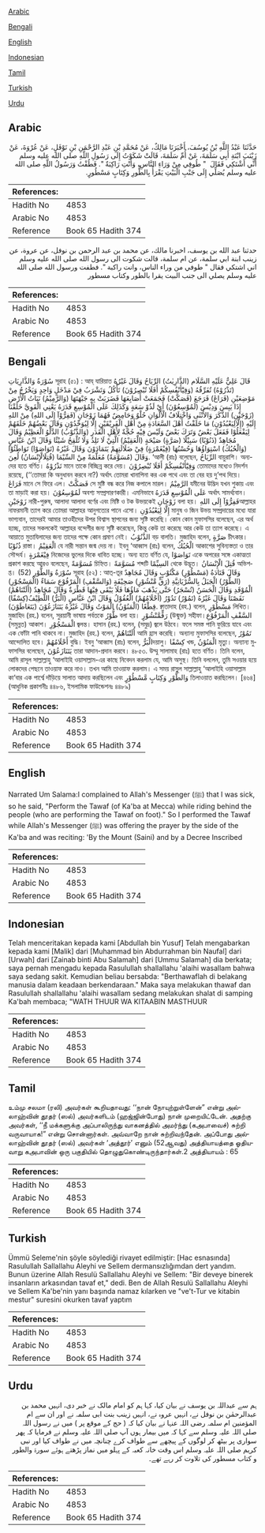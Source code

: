 [Arabic](#arabic)

[Bengali](#bengali)

[English](#english)

[Indonesian](#indonesian)

[Tamil](#tamil)

[Turkish](#turkish)

[Urdu](#urdu)

## Arabic


<div dir="rtl" lang="ar" style={{fontSize:'larger',backgroundColor:'#f8f9fa',padding:20}}>
حَدَّثَنَا عَبْدُ اللَّهِ بْنُ يُوسُفَ، أَخْبَرَنَا مَالِكٌ، عَنْ مُحَمَّدِ بْنِ عَبْدِ الرَّحْمَنِ بْنِ نَوْفَلٍ، عَنْ عُرْوَةَ، عَنْ زَيْنَبَ ابْنَةِ أَبِي سَلَمَةَ، عَنْ أُمِّ سَلَمَةَ، قَالَتْ شَكَوْتُ إِلَى رَسُولِ اللَّهِ صلى الله عليه وسلم أَنِّي أَشْتَكِي فَقَالَ ‏ "‏ طُوفِي مِنْ وَرَاءِ النَّاسِ، وَأَنْتِ رَاكِبَةٌ ‏"‏‏.‏ فَطُفْتُ وَرَسُولُ اللَّهِ صلى الله عليه وسلم يُصَلِّي إِلَى جَنْبِ الْبَيْتِ يَقْرَأُ بِالطُّورِ وَكِتَابٍ مَسْطُورٍ‏.‏
</div>
<div style={{backgroundColor:'#f8f9fa',padding:20, marginBottom: 10}}><table> <thead> <tr> <th>References:</th> <th></th> </tr> </thead> <tbody><tr><td>Hadith No</td><td>4853</td></tr><tr><td>Arabic No</td><td>4853</td></tr><tr><td>Reference</td><td>Book 65 Hadith 374</td></tr></tbody></table></div>


<div dir="rtl" lang="ar" style={{fontSize:'larger',backgroundColor:'#f8f9fa',padding:20}}>
حدثنا عبد الله بن يوسف، اخبرنا مالك، عن محمد بن عبد الرحمن بن نوفل، عن عروة، عن زينب ابنة ابي سلمة، عن ام سلمة، قالت شكوت الى رسول الله صلى الله عليه وسلم اني اشتكي فقال " طوفي من وراء الناس، وانت راكبة ". فطفت ورسول الله صلى الله عليه وسلم يصلي الى جنب البيت يقرا بالطور وكتاب مسطور
</div>
<div style={{backgroundColor:'#f8f9fa',padding:20, marginBottom: 10}}><table> <thead> <tr> <th>References:</th> <th></th> </tr> </thead> <tbody><tr><td>Hadith No</td><td>4853</td></tr><tr><td>Arabic No</td><td>4853</td></tr><tr><td>Reference</td><td>Book 65 Hadith 374</td></tr></tbody></table></div>

## Bengali


<div dir="ltr" lang="bn" style={{fontSize:'larger',backgroundColor:'#f8f9fa',padding:20}}>
سُوْرَةُ وَالذَّارِيَاتِ সূরাহ (৫১) : আয্ যারিয়াত قَالَ عَلِيٌّ عَلَيْهِ السَّلَام (الذَّارِيٰتُ) الرِّيَاحُ وَقَالَ غَيْرُهُ (تَذْرُوْهُ) تُفَرِّقُهُ (وَفِيْٓأَنْفُسِكُمْ أَفَلَا تُبْصِرُوْنَ) تَأْكُلُ وَتَشْرَبُ فِيْ مَدْخَلٍ وَاحِدٍ وَيَخْرُجُ مِنْ مَوْضِعَيْنِ (فَرَاغَ) فَرَجَعَ (فَصَكَّتْ) فَجَمَعَتْ أَصَابِعَهَا فَضَرَبَتْ بِهِ جَبْهَتَهَا (وَالرَّمِيْمُ) نَبَاتُ الْأَرْضِ إِذَا يَبِسَ وَدِيْسَ (لَمُوْسِعُوْنَ) أَيْ لَذُوْ سَعَةٍ وَكَذَلِكَ عَلَى الْمُوْسِعِ قَدَرَهُ يَعْنِي الْقَوِيَّ خَلَقْنَا (زَوْجَيْنِ) الذَّكَرَ وَالأُنْثَى وَاخْتِلَافُ الْأَلْوَانِ حُلْوٌ وَحَامِضٌ فَهُمَا زَوْجَانِ (فَفِرُّوْآ إِلَى اللهِ) مِنْ اللهِ إِلَيْهِ (إِلَّالِيَعْبُدُوْنِ) مَا خَلَقْتُ أَهْلَ السَّعَادَةِ مِنْ أَهْلِ الْفَرِيْقَيْنِ إِلَّا لِيُوَحِّدُوْنِ وَقَالَ بَعْضُهُمْ خَلَقَهُمْ لِيَفْعَلُوْا فَفَعَلَ بَعْضٌ وَتَرَكَ بَعْضٌ وَلَيْسَ فِيْهِ حُجَّةٌ لِأَهْلِ الْقَدَرِ (وَالذَّنُوْبُ) الدَّلْوُ الْعَظِيْمُ وَقَالَ مُجَاهِدٌ (ذَنُوْبًا) سَبِيْلًا (صَرَّةٍ) صَيْحَةٍ (الْعَقِيْمُ) الَّتِيْ لَا تَلِدُ وَلَا تُلْقِحُ شَيْئًا وَقَالَ ابْنُ عَبَّاسٍ (وَالْحُبُكُ) اسْتِوَاؤُهَا وَحُسْنُهَا (فِيْغَمْرَةٍ) فِيْ ضَلَالَتِهِمْ يَتَمَادَوْنَ وَقَالَ غَيْرُهُ (تَوَاصَوْا) تَوَاطَئُوْا وَقَالَ (مُسَوَّمَةً) مُعَلَّمَةً مِنْ السِّيْمَا (قُتِلَالْإِنْسَانُ) لُعِنَ. ‘আলী (রাঃ) বলেছেন, الرِّيَاحُ বায়ুরাশি। অন্যদের হতে বর্ণিত। تَذْرُوْهُ মানে তাকে বিচ্ছিন্ন করে দেয়। وَفِيْٓأَنْفُسِكُمْ أَفَلَا تُبْصِرُوْنَ তোমাদের মধ্যেও নিদর্শন রয়েছে, (‘‘তোমরা কি অনুধাবন করবে না?) অর্থাৎ তোমরা খানাপিনা কর এক পথে এবং তা বের হয় দু’পথ দিয়ে। فَرَاغَ মানে সে ফিরে এল। فَصَكَّتْ সে মুষ্টি বন্ধ করে নিজ কপালে মারল। الرَّمِيْمُ যমীনের উদ্ভিদ যখন শুকায় এবং তা মাড়াই করা হয়। لَمُوْسِعُوْنَ অবশ্য সম্প্রসারণকারী। এমনিভাবে عَلَى الْمُوْسِعِ قَدَرَهُ অর্থাৎ সামর্থ্যবান। زَوْجَيْنِ নারী-পুরুষ, আলাদা আলাদা বর্ণের এবং মিষ্টি ও টক উভয়কেই زَوْجَانِ বলা হয়। فَفِرُّوْآ إِلَى اللهِআল্লাহর নাফরমানী ত্যাগ করে তোমরা আল্লাহর আনুগত্যের পানে এসো। إِلَّا لِيَعْبُدُوْنِ মানুষ ও জিন উভয় সম্প্রদায়ের মধ্যে যারা ভাগ্যবান, তাদেরই আমার তাওহীদের উপর বিশ্বাস স্থাপনের জন্য সৃষ্টি করেছি। কোন কোন মুফাসসির বলেছেন, এর অর্থ হচ্ছে, তাদের সকলকেই আল্লাহর বন্দেগীর জন্য সৃষ্টি করেছেন, কিন্তু কেউ তা করেছে আর কেউ তা ত্যাগ করেছে। এ আয়াতে মুতাযিলাদের জন্য তাদের পক্ষে কোন প্রমাণ নেই। الذَّنُوْبُ বড় বালতি। মুজাহিদ বলেন, صَرَّةٍ চীৎকার। ذُنُوْبًا রাস্তা। الْعَقِيْمُ যে নারী সন্তান জন্ম দেয় না। ইবনু ‘আব্বাস (রাঃ) বলেন, الْحُبُكُ আকাশের সুবিন্যস্ততা ও তার সৌন্দর্য। فِيْغَمْرَةٍ নিজেদের ভুলের দিকে ধাবিত হচ্ছে। অন্য হতে বর্ণিত যে, تَوَاصَوْا একে অপরের সঙ্গে একাত্মতা প্রকাশ করছে আরও বলেছেন, مُسَوَّمَةً চিহ্নিত। مُسَوَّمَةً শব্দটি السِيِّمًا থেকে উদ্ভূত। قُتِلَ الْإِنْسَانُ অভিশপ্ত। (52) سُوْرَةُ وَالطُّوْرِ সূরাহ (৫২) : আত্-তূর وَقَالَ قَتَادَةُ (مَسْطُوْرٍ) مَكْتُوْبٍ وَقَالَ مُجَاهِدٌ (الطُّوْرُ) الْجَبَلُ بِالسُّرْيَانِيَّةِ (رَقٍّ مَّنْشُوْرٍ) صَحِيْفَةٍ (وَالسَّقْفِ) الْمَرْفُوْعِ سَمَاءٌ (الْمَسْجُوْرِ) الْمُوْقَدِ وَقَالَ الْحَسَنُ (تُسْجَرُ) حَتَّى يَذْهَبَ مَاؤُهَا فَلَا يَبْقَى فِيْهَا قَطْرَةٌ وَقَالَ مُجَاهِدٌ (أَلَتْنَاهُمْ) نَقَصْنَا وَقَالَ غَيْرُهُ (تَمُوْرُ) تَدُوْرُ (أَحْلَامُهُمْ) الْعُقُوْلُ وَقَالَ ابْنُ عَبَّاسٍ (الْبَرُّ) اللَّطِيْفُ(كِسْفًا) قِطْعًا (الْمَنُوْنُ) الْمَوْتُ وَقَالَ غَيْرُهُ يَتَنَازَعُوْنَ (يَتَعَاطَوْنَ). ক্বাতাদাহ (রহ.) বলেন, مَسْطُوْرٍ লিখিত। মুজাহিদ (রহ.) বলেন, সুরয়ানী ভাষায় পর্বতকে طُّوْرُ বলা হয়। رَقٍّمَّنْشُوْرٍ (উন্মুক্ত) সহীফা।السَّقْفِ الْمَرْفُوْعِ (সমুন্নত) আকাশ। الْمَسْجُوْرِ জ্বলন্ত। হাসান (রহ.) বলেন, (সমুদ্র) জ্বলে উঠবে। ফলে সমস্ত পানি ফুরিয়ে যাবে এবং এক ফোঁটা পানি থাকবে না। মুজাহিদ (রহ.) বলেন, أَلَتْنَاهُمْ আমি হ্রাস করেছি। অন্যান্য মুফাসসির বলেছেন, تَمُوْرُ আন্দোলিত হবে। أَحْلَامُهُمْ বুদ্ধি। ইবনু ‘আব্বাস (রাঃ) বলেন, الْبَرُّদয়ালু। كِسْفًا খন্ড, الْمَنُوْنُ মৃত্যু। অন্যান্য মুফাসসির বলেছেন, يَتَنَازَعُوْنَ তারা আদান-প্রদান করবে। ৪৮৫৩. উম্মু সালামাহ (রাঃ) হতে বর্ণিত। তিনি বলেন, আমি রাসূল সাল্লাল্লাহু ‘আলাইহি ওয়াসাল্লাম-এর কাছে নিবেদন করলাম যে, আমি অসুস্থ। তিনি বললেন, তুমি সওয়ার হয়ে লোকদের পেছনে তাওয়াফ করে নাও। তখন আমি তাওয়াফ করলাম। এ সময় রাসূল সাল্লাল্লাহু ‘আলাইহি ওয়াসাল্লাম কা‘বার এক পার্শ্বে দাঁড়িয়ে সালাত আদায় করছিলেন এবং وَالطُّوْرِ وَكِتَابٍ مَّسْطُوْرٍ তিলাওয়াত করছিলেন। [৪৬৪] (আধুনিক প্রকাশনীঃ ৪৪৮৬, ইসলামিক ফাউন্ডেশনঃ ৪৪৮৯)
</div>
<div style={{backgroundColor:'#f8f9fa',padding:20, marginBottom: 10}}><table> <thead> <tr> <th>References:</th> <th></th> </tr> </thead> <tbody><tr><td>Hadith No</td><td>4853</td></tr><tr><td>Arabic No</td><td>4853</td></tr><tr><td>Reference</td><td>Book 65 Hadith 374</td></tr></tbody></table></div>

## English


<div dir="ltr" lang="en" style={{fontSize:'larger',backgroundColor:'#f8f9fa',padding:20}}>
Narrated Um Salama:I complained to Allah's Messenger (ﷺ) that I was sick, so he said, "Perform the Tawaf (of Ka'ba at Mecca) while riding behind the people (who are performing the Tawaf on foot)." So I performed the Tawaf while Allah's Messenger (ﷺ) was offering the prayer by the side of the Ka'ba and was reciting: 'By the Mount (Saini) and by a Decree Inscribed
</div>
<div style={{backgroundColor:'#f8f9fa',padding:20, marginBottom: 10}}><table> <thead> <tr> <th>References:</th> <th></th> </tr> </thead> <tbody><tr><td>Hadith No</td><td>4853</td></tr><tr><td>Arabic No</td><td>4853</td></tr><tr><td>Reference</td><td>Book 65 Hadith 374</td></tr></tbody></table></div>

## Indonesian


<div dir="ltr" lang="id" style={{fontSize:'larger',backgroundColor:'#f8f9fa',padding:20}}>
Telah menceritakan kepada kami [Abdullah bin Yusuf] Telah mengabarkan kepada kami [Malik] dari [Muhammad bin Abdurrahman bin Naufal] dari [Urwah] dari [Zainab binti Abu Salamah] dari [Ummu Salamah] dia berkata; saya pernah mengadu kepada Rasulullah shallallahu 'alaihi wasallam bahwa saya sedang sakit. Kemudian beliau bersabda: "Berthawaflah di belakang manusia dalam keadaan berkendaraan." Maka saya melakukan thawaf dan Rasulullah shallallahu 'alaihi wasallam sedang melakukan shalat di samping Ka'bah membaca; "WATH THUUR WA KITAABIN MASTHUUR
</div>
<div style={{backgroundColor:'#f8f9fa',padding:20, marginBottom: 10}}><table> <thead> <tr> <th>References:</th> <th></th> </tr> </thead> <tbody><tr><td>Hadith No</td><td>4853</td></tr><tr><td>Arabic No</td><td>4853</td></tr><tr><td>Reference</td><td>Book 65 Hadith 374</td></tr></tbody></table></div>

## Tamil


<div dir="ltr" lang="ta" style={{fontSize:'larger',backgroundColor:'#f8f9fa',padding:20}}>
உம்மு சலமா (ரலி) அவர்கள் கூறியதாவது: ‘‘நான் நோயுற்றுள்ளேன்” என்று அல்லாஹ்வின் தூதர் (ஸல்) அவர்களிடம் (ஹஜ்ஜின்போது) நான் முறையிட்டேன். அதற்கு அவர்கள், ‘‘நீ மக்களுக்கு அப்பாலிருந்து வாகனத்தில் அமர்ந்து (கஅபாவைச்) சுற்றி வருவாயாக!” என்று சொன்னார்கள். அவ்வாறே நான் சுற்றிவந்தேன். அப்போது அல்லாஹ்வின் தூதர் (ஸல்) அவர்கள் ‘அத்தூர்’ எனும் (52ஆவது) அத்தியாயத்தை ஓதியவாறு கஅபாவின் ஒரு பகுதியில் தொழுதுகொண்டிருந்தார்கள்.2 அத்தியாயம் : 65
</div>
<div style={{backgroundColor:'#f8f9fa',padding:20, marginBottom: 10}}><table> <thead> <tr> <th>References:</th> <th></th> </tr> </thead> <tbody><tr><td>Hadith No</td><td>4853</td></tr><tr><td>Arabic No</td><td>4853</td></tr><tr><td>Reference</td><td>Book 65 Hadith 374</td></tr></tbody></table></div>

## Turkish


<div dir="ltr" lang="tr" style={{fontSize:'larger',backgroundColor:'#f8f9fa',padding:20}}>
Ümmü Seleme'nin şöyle söylediği rivayet edilmiştir: [Hac esnasında] Rasulullah Sallallahu Aleyhi ve Sellem dermansızlığımdan dert yandım. Bunun üzerine Allah Resulü Sallallahu Aleyhi ve Sellem: "Bir deveye binerek insanların arkasından tavaf et," dedi. Ben de Allah Resulü Sallallahu Aleyhi ve Sellem Ka'be'nin yanı başında namaz kılarken ve "ve't-Tur ve kitabin mestur" suresini okurken tavaf yaptım
</div>
<div style={{backgroundColor:'#f8f9fa',padding:20, marginBottom: 10}}><table> <thead> <tr> <th>References:</th> <th></th> </tr> </thead> <tbody><tr><td>Hadith No</td><td>4853</td></tr><tr><td>Arabic No</td><td>4853</td></tr><tr><td>Reference</td><td>Book 65 Hadith 374</td></tr></tbody></table></div>

## Urdu


<div dir="rtl" lang="ur" style={{fontSize:'larger',backgroundColor:'#f8f9fa',padding:20}}>
ہم سے عبداللہ بن یوسف نے بیان کیا، کہا ہم کو امام مالک نے خبر دی، انہیں محمد بن عبدالرحمٰن بن نوفل نے، انہیں عروہ نے، انہیں زینب بنت ابی سلمہ نے اور ان سے ام المؤمنین ام سلمہ رضی اللہ عنہا نے بیان کیا کہ ( حج کے موقع پر ) میں نے رسول اللہ صلی اللہ علیہ وسلم سے کہا کہ میں بیمار ہوں آپ صلی اللہ علیہ وسلم نے فرمایا کہ پھر سواری پر بیٹھ کر لوگوں کے پیچھے سے طواف کرے چنانچہ میں نے طواف کیا اور نبی کریم صلی اللہ علیہ وسلم اس وقت خانہ کعبہ کے پہلو میں نماز پڑھتے ہوئے سورۃ والطور و کتاب مسطور کی تلاوت کر رہے تھے۔
</div>
<div style={{backgroundColor:'#f8f9fa',padding:20, marginBottom: 10}}><table> <thead> <tr> <th>References:</th> <th></th> </tr> </thead> <tbody><tr><td>Hadith No</td><td>4853</td></tr><tr><td>Arabic No</td><td>4853</td></tr><tr><td>Reference</td><td>Book 65 Hadith 374</td></tr></tbody></table></div>